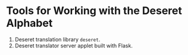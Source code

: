 # Tools for Working with the Deseret Alphabet

1. Deseret translation library `deseret`.
2. Deseret translator server applet built with Flask.
